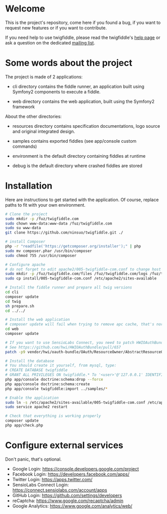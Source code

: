 # Welcome

This is the project's repository, come here if you found a bug, if you want to request new features or if you want to contribute.

If you need help to use twigfiddle, please read the twigfiddle's [help page](http://localhost/twigfiddle.com/web/web/app_dev.php/about) or
ask a question on the dedicated [mailing list](https://groups.google.com/forum/#!forum/twigfiddle).

# Some words about the project

The project is made of 2 applications:

- cli directory contains the fiddle runner, an application built using Symfony2 components to execute a fiddle.

- web directory contains the web application, built using the Symfony2 framework

About the other directories:

- resources directory contains specification documentations, logo source and original integrated design.

- samples contains exported fiddles (see app/console custom commands)

- environment is the default directory containing fiddles at runtime

- debug is the default directory where crashed fiddles are stored

# Installation

Here are instructions to get started with the application.
Of course, replace paths to fit with your own environment.

```sh
# Clone the project
sudo mkdir -p /fuz/twigfiddle.com
sudo chown www-data:www-data /fuz/twigfiddle.com
sudo su www-data
git clone https://github.com/ninsuo/twigfiddle.git ./

# install Composer
php -r "readfile('https://getcomposer.org/installer');" | php
sudo mv composer.phar /usr/bin/composer
sudo chmod 755 /usr/bin/composer

# Configure apache
# do not forget to edit apache2/005-twigfiddle-com.conf to change host and dirs first!
sudo mkdir -p /fuz/twigfiddle.com/files /fuz/twigfiddle.com/logs /fuz/twigfiddle.com/sessions.com /fuz/twigfiddle.com/tmp
sudo cp install/005-twigfiddle-com.conf /etc/apache2/sites-available

# Install the fiddle runner and prepare all twig versions
cd cli
composer update
cd twig
sh prepare.sh
cd ../../

# Install the web application
# composer update will fail when trying to remove apc cache, that's normal at this step
cd web
composer update

# If you want to use SensioLabs Connect, you need to patch HWIOAuthBundle
# See https://github.com/hwi/HWIOAuthBundle/pull/657
patch -p9 vendor/hwi/oauth-bundle/OAuth/ResourceOwner/AbstractResourceOwner.php < ../install/HWIOAuthBundle_AbstractResourceOwner.patch

# Install the database
# You should create it yourself, from mysql, type:
# CREATE DATABASE twigfiddle
# GRANT ALL PRIVILEGES ON twigfiddle.* To '<user>'@'127.0.0.1' IDENTIFIED BY '<password>';
php app/console doctrine:schema:drop --force
php app/console doctrine:schema:create
php app/console twigfiddle:import ../samples/*

# Enable the application
sudo ln -s /etc/apache2/sites-available/005-twigfiddle-com.conf /etc/apache2/sites-enabled/005-twigfiddle-com.conf
sudo service apache2 restart

# Check that everything is working properly
composer update
php app/check.php
```

# Configure external services

Don't panic, that's optional.

- Google Login: https://console.developers.google.com/project
- Facebook Login: https://developers.facebook.com/apps/
- Twitter Login: https://apps.twitter.com/
- SensioLabs Connect Login: https://connect.sensiolabs.com/account/apps
- GitHub Login: https://github.com/settings/developers
- reCaptcha: https://www.google.com/recaptcha/admin
- Google Analytics: https://www.google.com/analytics/web/
